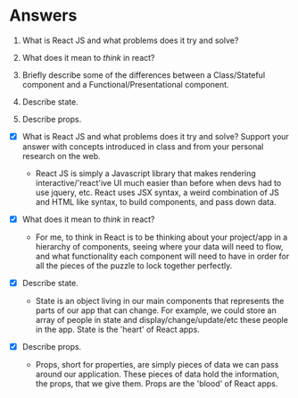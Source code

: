 # Answers

1.  What is React JS and what problems does it try and solve?

1.  What does it mean to _think_ in react?

1.  Briefly describe some of the differences between a Class/Stateful component and a Functional/Presentational component.

1.  Describe state.

1.  Describe props.


- [x] What is React JS and what problems does it try and solve? Support your answer with concepts introduced in class and from your personal research on the web.
    - React JS is simply a Javascript library that makes rendering interactive/'react'ive UI much easier than before when devs had to use jquery, etc. React uses JSX syntax, a weird combination of JS and HTML like syntax, to build components, and pass down data.

- [x] What does it mean to _think_ in react?
    - For me, to think in React is to be thinking about your project/app in a hierarchy of components, seeing where your data will need to flow, and what functionality each component will need to have in order for all the pieces of the puzzle to lock together perfectly.

- [x] Describe state.
    - State is an object living in our main components that represents the parts of our app that can change. For example, we could store an array of people in state and display/change/update/etc these people in the app. State is the 'heart' of React apps.
- [x] Describe props.
    - Props, short for properties, are simply pieces of data we can pass around our application. These pieces of data hold the information, the props, that we give them. Props are the 'blood' of React apps. 